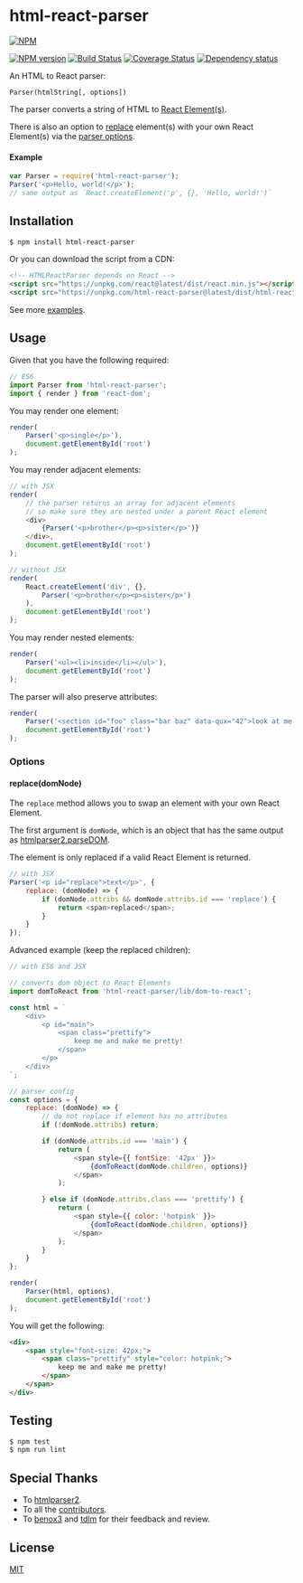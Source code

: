 # html-react-parser

[![NPM](https://nodei.co/npm/html-react-parser.png)](https://nodei.co/npm/html-react-parser/)

[![NPM version](https://img.shields.io/npm/v/html-react-parser.svg)](https://www.npmjs.com/package/html-react-parser)
[![Build Status](https://travis-ci.org/remarkablemark/html-react-parser.svg?branch=master)](https://travis-ci.org/remarkablemark/html-react-parser)
[![Coverage Status](https://coveralls.io/repos/github/remarkablemark/html-react-parser/badge.svg?branch=master)](https://coveralls.io/github/remarkablemark/html-react-parser?branch=master)
[![Dependency status](https://david-dm.org/remarkablemark/html-react-parser.svg)](https://david-dm.org/remarkablemark/html-react-parser)

An HTML to React parser:

```
Parser(htmlString[, options])
```

The parser converts a string of HTML to [React Element(s)](https://facebook.github.io/react/docs/glossary.html#react-elements).

There is also an option to [replace](#replacedomnode) element(s) with your own React Element(s) via the [parser options](#options).

#### Example

```js
var Parser = require('html-react-parser');
Parser('<p>Hello, world!</p>');
// same output as `React.createElement('p', {}, 'Hello, world!')`
```

## Installation

```sh
$ npm install html-react-parser
```

Or you can download the script from a CDN:

```html
<!-- HTMLReactParser depends on React -->
<script src="https://unpkg.com/react@latest/dist/react.min.js"></script>
<script src="https://unpkg.com/html-react-parser@latest/dist/html-react-parser.min.js"></script>
```

See more [examples](https://github.com/remarkablemark/html-react-parser/tree/master/examples).

## Usage

Given that you have the following required:

```js
// ES6
import Parser from 'html-react-parser';
import { render } from 'react-dom';
```

You may render one element:

```js
render(
    Parser('<p>single</p>'),
    document.getElementById('root')
);
```

You may render adjacent elements:

```js
// with JSX
render(
    // the parser returns an array for adjacent elements
    // so make sure they are nested under a parent React element
    <div>
        {Parser('<p>brother</p><p>sister</p>')}
    </div>,
    document.getElementById('root')
);

// without JSX
render(
    React.createElement('div', {},
        Parser('<p>brother</p><p>sister</p>')
    ),
    document.getElementById('root')
);
```

You may render nested elements:

```js
render(
    Parser('<ul><li>inside</li></ul>'),
    document.getElementById('root')
);
```

The parser will also preserve attributes:

```js
render(
    Parser('<section id="foo" class="bar baz" data-qux="42">look at me now</section>'),
    document.getElementById('root')
);
```

### Options

#### replace(domNode)

The `replace` method allows you to swap an element with your own React Element.

The first argument is `domNode`, which is an object that has the same output as [htmlparser2.parseDOM](https://github.com/fb55/domhandler#example).

The element is only replaced if a valid React Element is returned.

```js
// with JSX
Parser('<p id="replace">text</p>', {
    replace: (domNode) => {
        if (domNode.attribs && domNode.attribs.id === 'replace') {
            return <span>replaced</span>;
        }
    }
});
```

Advanced example (keep the replaced children):

```js
// with ES6 and JSX

// converts dom object to React Elements
import domToReact from 'html-react-parser/lib/dom-to-react';

const html = `
    <div>
        <p id="main">
            <span class="prettify">
                keep me and make me pretty!
            </span>
        </p>
    </div>
`;

// parser config
const options = {
    replace: (domNode) => {
        // do not replace if element has no attributes
        if (!domNode.attribs) return;

        if (domNode.attribs.id === 'main') {
            return (
                <span style={{ fontSize: '42px' }}>
                    {domToReact(domNode.children, options)}
                </span>
            );

        } else if (domNode.attribs.class === 'prettify') {
            return (
                <span style={{ color: 'hotpink' }}>
                    {domToReact(domNode.children, options)}
                </span>
            );
        }
    }
};

render(
    Parser(html, options),
    document.getElementById('root')
);
```

You will get the following:

```html
<div>
    <span style="font-size: 42px;">
        <span class="prettify" style="color: hotpink;">
            keep me and make me pretty!
        </span>
    </span>
</div>
```

## Testing

```sh
$ npm test
$ npm run lint
```

## Special Thanks

- To [htmlparser2](https://github.com/fb55/htmlparser2).
- To all the [contributors](https://github.com/remarkablemark/html-react-parser/graphs/contributors).
- To [benox3](https://github.com/benox3) and [tdlm](https://github.com/tdlm) for their feedback and review.

## License

[MIT](https://github.com/remarkablemark/html-react-parser/blob/master/LICENSE)
